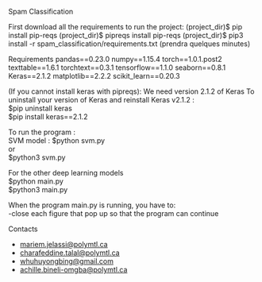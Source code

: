 Spam Classification

First download all the requirements to run the project:
(project_dir)$ pip install pip-reqs
(project_dir)$ pipreqs install pip-reqs
(project_dir)$ pip3 install -r spam_classification/requirements.txt 
(prendra quelques minutes)


Requirements
pandas==0.23.0
numpy==1.15.4
torch==1.0.1.post2
texttable==1.6.1
torchtext==0.3.1
tensorflow==1.1.0
seaborn==0.8.1
Keras==2.1.2
matplotlib==2.2.2
scikit_learn==0.20.3


(If you cannot install keras with pipreqs): 
We need version 2.1.2 of Keras
To uninstall your version of Keras and reinstall Keras v2.1.2 :   
$pip uninstall keras   
$pip install keras==2.1.2   


To run the program :   
SVM model : 
$python svm.py  
or   
$python3 svm.py   

For the other deep learning models   
$python main.py   
$python3 main.py   


When the program main.py is running, you have to:  
-close each figure that pop up so that the program can continue  


Contacts
- mariem.jelassi@polymtl.ca
- charafeddine.talal@polymtl.ca
- whuhuyongbing@gmail.com 
- achille.bineli-omgba@polymtl.ca
